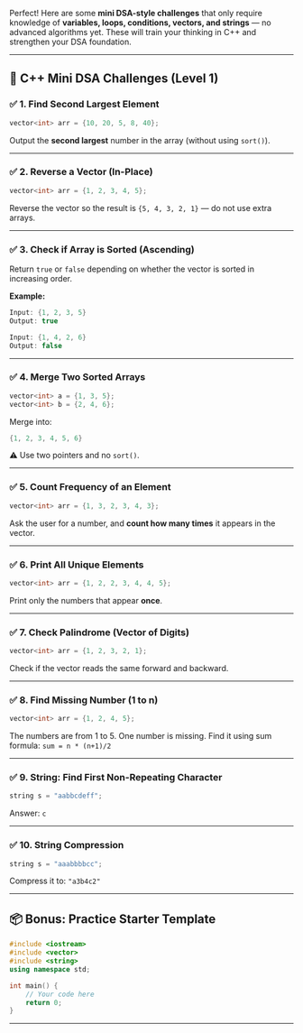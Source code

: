 Perfect! Here are some **mini DSA-style challenges** that only require knowledge of **variables, loops, conditions, vectors, and strings** — no advanced algorithms yet. These will train your thinking in C++ and strengthen your DSA foundation.

---

## 🧠 **C++ Mini DSA Challenges (Level 1)**

### ✅ 1. **Find Second Largest Element**

```cpp
vector<int> arr = {10, 20, 5, 8, 40};
```

Output the **second largest** number in the array (without using `sort()`).

---

### ✅ 2. **Reverse a Vector (In-Place)**

```cpp
vector<int> arr = {1, 2, 3, 4, 5};
```

Reverse the vector so the result is `{5, 4, 3, 2, 1}` — do not use extra arrays.

---

### ✅ 3. **Check if Array is Sorted (Ascending)**

Return `true` or `false` depending on whether the vector is sorted in increasing order.

**Example:**

```cpp
Input: {1, 2, 3, 5}
Output: true
```

```cpp
Input: {1, 4, 2, 6}
Output: false
```

---

### ✅ 4. **Merge Two Sorted Arrays**

```cpp
vector<int> a = {1, 3, 5};
vector<int> b = {2, 4, 6};
```

Merge into:

```cpp
{1, 2, 3, 4, 5, 6}
```

⚠️ Use two pointers and no `sort()`.

---

### ✅ 5. **Count Frequency of an Element**

```cpp
vector<int> arr = {1, 3, 2, 3, 4, 3};
```

Ask the user for a number, and **count how many times** it appears in the vector.

---

### ✅ 6. **Print All Unique Elements**

```cpp
vector<int> arr = {1, 2, 2, 3, 4, 4, 5};
```

Print only the numbers that appear **once**.

---

### ✅ 7. **Check Palindrome (Vector of Digits)**

```cpp
vector<int> arr = {1, 2, 3, 2, 1};
```

Check if the vector reads the same forward and backward.

---

### ✅ 8. **Find Missing Number (1 to n)**

```cpp
vector<int> arr = {1, 2, 4, 5};
```

The numbers are from 1 to 5. One number is missing. Find it using sum formula:
`sum = n * (n+1)/2`

---

### ✅ 9. **String: Find First Non-Repeating Character**

```cpp
string s = "aabbcdeff";
```

Answer: `c`

---

### ✅ 10. **String Compression**

```cpp
string s = "aaabbbbcc";
```

Compress it to: `"a3b4c2"`

---

## 📦 Bonus: Practice Starter Template

```cpp
#include <iostream>
#include <vector>
#include <string>
using namespace std;

int main() {
    // Your code here
    return 0;
}
```

---
